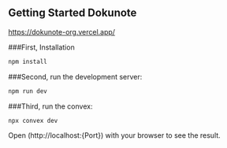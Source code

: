 
## Getting Started Dokunote

https://dokunote-org.vercel.app/

###First, Installation
```bash
npm install
```

###Second, run the development server:
```bash
npm run dev
```
###Third, run the convex:
```bash
npx convex dev
```

Open (http://localhost:{Port}) with your browser to see the result.
